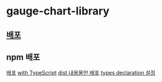 # gauge-chart-library

## [배포](https://www.npmjs.com/package/gauge-chart-library?activeTab=readme)

## npm 배포

[배포](https://www.freecodecamp.org/news/how-to-create-and-publish-a-vue-component-library-update/)
[with TypeScript](https://onderonur.netlify.app/blog/creating-a-typescript-library-with-vite/)
[dist 내용물만 배포](https://velog.io/@hyeonq/프로젝트-하위의-특정-디렉토리를-루트로-npm-배포하기)
[types declaration 설정](https://stackoverflow.com/questions/76211877/the-xxxx-library-may-need-to-update-its-package-json-or-typings-ts)
